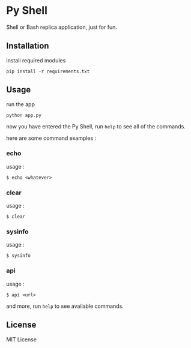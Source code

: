 # Py Shell
Shell or Bash replica application, just for fun.

## Installation 

install required modules

```
pip install -r requirements.txt
```

## Usage

run the app

```
python app.py
```

now you have entered the Py Shell, run `help` to see all of the commands.

here are some command examples :

### echo

usage : 
```
$ echo <whatever>
```

### clear

usage : 
```
$ clear
````

### sysinfo

usage : 
```
$ sysinfo
```

### api

usage : 
```
$ api <url>
```

and more, run `help` to see available commands.

## License

MIT License

